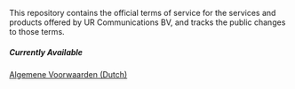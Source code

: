 This repository contains the official terms of service for the services and products offered by UR Communications BV, and tracks the public changes to those terms.

##### Currently Available

[Algemene Voorwaarden (Dutch)](https://github.com/upbeatrobot/terms-of-service/blob/master/dutch/urcbv-algemene-voorwaarden.md)
